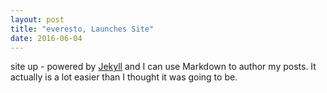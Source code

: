 ```yaml
---
layout: post
title: "everesto, Launches Site"
date: 2016-06-04
---
```


site up - powered by [Jekyll](http://jekyllrb.com) and I can use Markdown to author my posts. It actually is a lot easier than I thought it was going to be.
